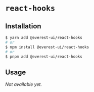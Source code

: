 # `react-hooks`

## Installation

```sh
$ yarn add @everest-ui/react-hooks
# or
$ npm install @everest-ui/react-hooks
# or
$ pnpm add @everest-ui/react-hooks
```

## Usage

_Not available yet._